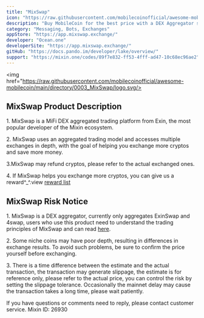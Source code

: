 ```yaml
---
title: "MixSwap"
icon: "https://raw.githubusercontent.com/mobilecoinofficial/awesome-mobilecoin/main/directory/0003_MixSwap/icon.svg"
description: "Buy MobileCoin for the best price with a DEX Aggregator similar to 1inch"
category: "Messaging, Bots, Exchanges"
appStore: "https://app.mixswap.exchange/"
developer: "Ocean.one"
developerSite: "https://app.mixswap.exchange/"
gitHub: "https://docs.pando.im/developer/lake/overview/"
support: "https://mixin.one/codes/89f7e832-ff53-4fff-ad47-10c68ec96ae2"
---
```


<img href="https://raw.githubusercontent.com/mobilecoinofficial/awesome-mobilecoin/main/directory/0003_MixSwap/logo.svg/>

<div class="mix-field-content"><h2 data-v-ffd59576="" class="heading"><span data-v-ffd59576="" class="line"></span><span data-v-ffd59576="" class="text">MixSwap Product Description</span><span data-v-ffd59576="" class="line"></span></h2><p data-v-ffd59576="">1. MixSwap is a MiFi DEX aggregated trading platform from Exin, the most popular developer of the Mixin ecosystem.</p><p data-v-ffd59576="">2. MixSwap uses an aggregated trading model and accesses multiple exchanges in depth, with the goal of helping you exchange more cryptos and save more money.</p><p data-v-ffd59576="">3.MixSwap may refund cryptos, please refer to the actual exchanged ones.</p><p data-v-ffd59576="">4. If MixSwap helps you exchange more cryptos, you can give us a reward^_^.view <a href="/#/rewardRanking">reward list</a></p></div>

<div class="mix-field-content"><h2 data-v-ffd59576="" class="heading"><span data-v-ffd59576="" class="line"></span><span data-v-ffd59576="" class="text">MixSwap Risk Notice</span><span data-v-ffd59576="" class="line"></span></h2><p data-v-ffd59576="">1. MixSwap is a DEX aggregator, currently only aggregates ExinSwap and 4swap, users who use this product need to understand the trading principles of MixSwap and can read <a href="https://support.mixswap.exchange/#/" target="_blank">here</a>. </p><p data-v-ffd59576="">2. Some niche coins may have poor depth, resulting in differences in exchange results. To avoid such problems, be sure to confirm the price yourself before exchanging.</p><p data-v-ffd59576="">3. There is a time difference between the estimate and the actual transaction, the transaction may generate slippage, the estimate is for reference only, please refer to the actual price, you can control the risk by setting the slippage tolerance. Occasionally the mainnet delay may cause the transaction takes a long time, please wait patiently.</p></div>

<span data-v-ffd59576="" class="text"> If you have questions or comments need to reply, please contact customer service.  Mixin ID: <span data-v-ffd59576="" class="link">26930</span></span>
